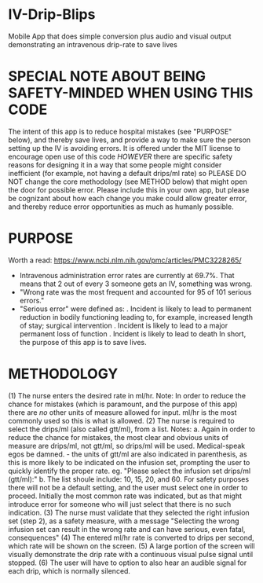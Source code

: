 # IV-Drip-Blips
Mobile App that does simple conversion plus audio and visual output demonstrating an intravenous drip-rate to save lives

# SPECIAL NOTE ABOUT BEING SAFETY-MINDED WHEN USING THIS CODE
The intent of this app is to reduce hospital mistakes (see "PURPOSE" below), and thereby save lives, and provide a way to make sure the person setting up the IV is avoiding errors.  It is offered under the MIT license to encourage open use of this code *HOWEVER* there are specific safety reasons for designing it in a way that some people might consider inefficient (for example, not having a default drips/ml rate) so PLEASE DO NOT change the core methodology (see METHOD below) that might open the door for possible error.  Please include this in your own app, but please be cognizant about how each change you make could allow greater error, and thereby reduce error opportunities as much as humanly possible.

# PURPOSE
Worth a read: https://www.ncbi.nlm.nih.gov/pmc/articles/PMC3228265/
* Intravenous administration error rates are currently at 69.7%. That means
     that 2 out of every 3 someone gets an IV, something was wrong.
* "Wrong rate was the most frequent and accounted for 95 of 101 serious errors."
* "Serious error" were defined as:
   . Incident is likely to lead to permanent reduction in bodily functioning leading
        to, for example, increased length of stay; surgical intervention
   . Incident is likely to lead to a major permanent loss of function
   . Incident is likely to lead to death
In short, the purpose of this app is to save lives.

# METHODOLOGY
(1) The nurse enters the desired rate in ml/hr.
    Note: In order to reduce the chance for mistakes (which is paramount, and the purpose of this app)
          there are *no* other units of measure allowed for input.  ml/hr is the most commonly used so this is what is allowed.
(2) The nurse is required to select the drips/ml (also called gtt/ml), from a list.
    Notes: a. Again in order to reduce the chance for mistakes, the most clear and obvious units of measure
              are drips/ml, not gtt/ml, so drips/ml will be used.  Medical-speak egos be damned.
                  - the units of gtt/ml are also indicated in parenthesis, as this is more likely to be
                     indicated on the infusion set, prompting the user to quickly identify the proper rate.
                     eg. "Please select the infusion set drips/ml (gtt/ml):"
           b. The list shoule include: 10, 15, 20, and 60.  For safety purposes there will not
              be a default setting, and the user must select one in order to proceed.  Initially the most
              common rate was indicated, but as that might introduce error for someone who will just select that
              there is no such indication.
(3) The nurse must validate that they selected the right infusion set (step 2), as a safety measure, with a message
     "Selecting the wrong infusion set can result in the wrong rate and can have serious, even fatal, consequences"
(4) The entered ml/hr rate is converted to drips per second, which rate will be shown on the screen.
(5) A large portion of the screen will visually demonstrate the drip rate with a continuous visual pulse signal until stopped.
(6) The user will have to option to also hear an audible signal for each drip, which is normally silenced.
